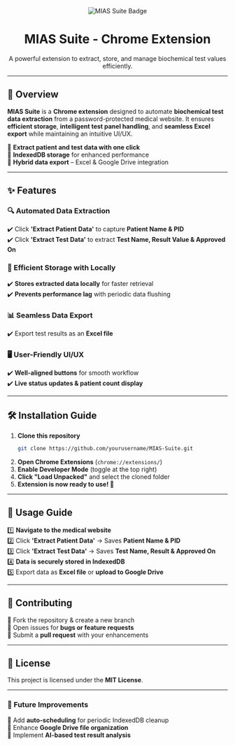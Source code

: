 <div align="center">  
  <img src="https://img.shields.io/badge/MIAS%20Suite-Chrome%20Extension-blue?style=for-the-badge&logo=google-chrome&logoColor=white" alt="MIAS Suite Badge">  
  <h1>MIAS Suite - Chrome Extension</h1>  
  <p>A powerful extension to extract, store, and manage biochemical test values efficiently.</p>  
</div>  

---

## 🚀 Overview  
**MIAS Suite** is a **Chrome extension** designed to automate **biochemical test data extraction** from a password-protected medical website. It ensures **efficient storage**, **intelligent test panel handling**, and **seamless Excel export** while maintaining an intuitive UI/UX.  

🔹 **Extract patient and test data with one click**  
🔹 **IndexedDB storage** for enhanced performance  
🔹 **Hybrid data export** – Excel & Google Drive integration  

---

## ✨ Features  

### 🔍 Automated Data Extraction  
✔️ Click **'Extract Patient Data'** to capture **Patient Name & PID**  
✔️ Click **'Extract Test Data'** to extract **Test Name, Result Value & Approved On**  

### 📂 Efficient Storage with Locally  
✔️ **Stores extracted data locally** for faster retrieval  
✔️ **Prevents performance lag** with periodic data flushing  

### 📊 Seamless Data Export
✔️ Export test results as an **Excel file** 

### 🖥 User-Friendly UI/UX  
✔️ **Well-aligned buttons** for smooth workflow  
✔️ **Live status updates & patient count display**  

---

## 🛠 Installation Guide  

1. **Clone this repository**  
   ```bash
   git clone https://github.com/yourusername/MIAS-Suite.git
   ```
2. **Open Chrome Extensions** (`chrome://extensions/`)  
3. **Enable Developer Mode** (toggle at the top right)  
4. **Click "Load Unpacked"** and select the cloned folder  
5. **Extension is now ready to use! 🚀**  

---

## 📖 Usage Guide  

1️⃣ **Navigate to the medical website**  
2️⃣ Click **'Extract Patient Data'** → Saves **Patient Name & PID**  
3️⃣ Click **'Extract Test Data'** → Saves **Test Name, Result & Approved On**  
4️⃣ **Data is securely stored in IndexedDB**  
5️⃣ Export data as **Excel file** or **upload to Google Drive**  

---

## 🤝 Contributing  
🔹 Fork the repository & create a new branch  
🔹 Open issues for **bugs or feature requests**  
🔹 Submit a **pull request** with your enhancements  

---

## 📜 License  
This project is licensed under the **MIT License**.  

---

### 🎯 Future Improvements  
🚀 Add **auto-scheduling** for periodic IndexedDB cleanup  
🚀 Enhance **Google Drive file organization**  
🚀 Implement **AI-based test result analysis**  
